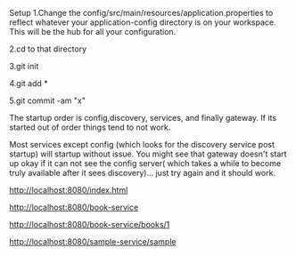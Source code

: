 Setup
1.Change the config/src/main/resources/application.properties to reflect whatever your application-config directory is on your workspace.  This will be the hub for all your configuration.

2.cd to that directory

3.git init

4.git add *

5.git commit -am "x"



The startup order is config,discovery, services, and finally gateway.   If its started out of order things tend to not work.

Most services except config (which looks for the discovery service post startup) will startup without issue.  You might see that gateway doesn't start up okay if it can not see the config server( which takes a while to become truly available after it sees discovery)... just try again and it should work.   

<http://localhost:8080/index.html>

<http://localhost:8080/book-service>

<http://localhost:8080/book-service/books/1>

<http://localhost:8080/sample-service/sample>